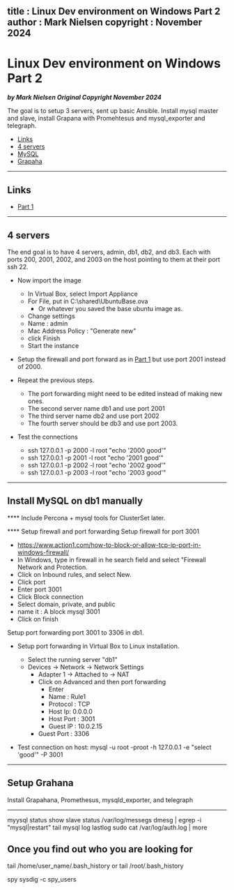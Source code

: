 
title : Linux Dev environment on Windows Part 2
author : Mark Nielsen
copyright : November 2024
---


Linux Dev environment on Windows Part 2
==============================

_**by Mark Nielsen
Original Copyright November 2024**_

The goal is to setup 3 servers, sent up basic Ansible. Install mysql master
and slave, install Grapana with Promehtesus and mysql_exporter and telegraph.

* [Links](#links)
* [4 servers](#4)
* [MySQL](#m)
* [Grapaha](#g)

* * *

<a name=links></a>Links
-----
* [Part 1](https://github.com/vikingdata/articles/blob/main/linux/vm/Linux_dev_under_Windows_part1.md)

* * *
<a name=4></a>4 servers
-----

The end goal is to have 4 servers, admin, db1, db2, and db3. Each with ports
200, 2001, 2002, and 2003 on the host pointing to them at their port ssh 22. 

* Now import the image
    * In Virtual Box, select Import Appliance
    * For File, put in C:\shared\UbuntuBase.ova
        * Or whatever you saved the base ubuntu image as.
    * Change settings
    * Name : admin
    * Mac Address Policy : "Generate new"
    * click Finish
    * Start the instance
* Setup the firewall and port forward as in [Part 1](https://github.com/vikingdata/articles/blob/main/linux/vm/Linux_dev_under_Windows_part1.md#nat2) but use port 2001 instead of 2000. 

* Repeat the previous steps.
    * The port forwarding might need to be edited instead of making new ones. 
    * The second server name db1 and use port 2001
    * The third server name db2 and use port 2002
    * The fourth server should be db3 and use port 2003. 

* Test the connections
    * ssh 127.0.0.1 -p 2000 -l root "echo '2000 good'"
    * ssh 127.0.0.1 -p 2001 -l root "echo '2001 good'"
    * ssh 127.0.0.1 -p 2002 -l root "echo '2002 good'"
    * ssh 127.0.0.1 -p 2003 -l root "echo '2003 good'"

* * *
<a name=db1_mysql></a>Install MySQL on db1 manually
-----
**** Include Percona + mysql tools for ClusterSet later. 

**** Setup firewall and port forwarding
Setup firewall for port 3001

* https://www.action1.com/how-to-block-or-allow-tcp-ip-port-in-windows-firewall/
* In Windows, type in firewall in he search field and select "Firewall Network and Protection.
* Click on Inbound rules, and select New.
* Click port
* Enter port 3001
* Click Block connection
* Select domain, private, and public
* name it : A block mysql 3001
* Click on finish

Setup port forwarding port 3001 to 3306 in db1. 

* Setup port forwarding in Virtual Box to Linux installation.
    * Select the running server "db1"
    * Devices -> Network -> Network Settings
        * Adapter 1 -> Attached to -> NAT
        * Click on Advanced and then port forwarding
            * Enter
            * Name : Rule1
            * Protocol : TCP
            * Host Ip: 0.0.0.0
            * Host Port : 3001
            * Guest IP : 10.0.2.15
	    * Guest Port : 3306

* Test connection on host: mysql -u root -proot -h 127.0.0.1 -e "select 'good'" -P 3001

* * *
<a name=g></a>Setup Grahana
-----
Install Grapahana, Promethesus, mysqld_exporter, and telegraph





-------------------------

myysql
status
show slave status
/var/log/messegs
dmesg | egrep -i "mysql|restart"
tail mysql log
lastlog
sudo cat /var/log/auth.log | more

## Once you find out who you are looking for
tail /home/user_name/.bash_history
or
tail /root/.bash_history

spy
sysdig -c spy_users